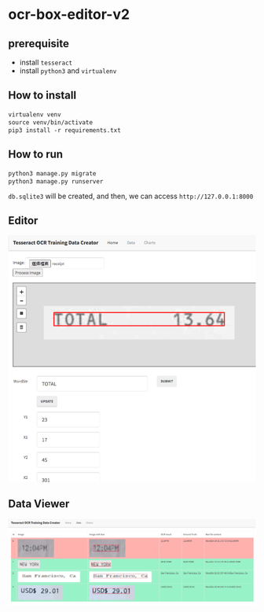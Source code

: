 # ocr-box-editor-v2
## prerequisite
* install `tesseract`
* install `python3` and `virtualenv`

## How to install
```
virtualenv venv
source venv/bin/activate
pip3 install -r requirements.txt 
```

## How to run
```
python3 manage.py migrate
python3 manage.py runserver
```

`db.sqlite3` will be created, and then, we can access `http://127.0.0.1:8000`

## Editor
![gui](images/gui.png)

## Data Viewer
![gui2](images/gui2.png)

